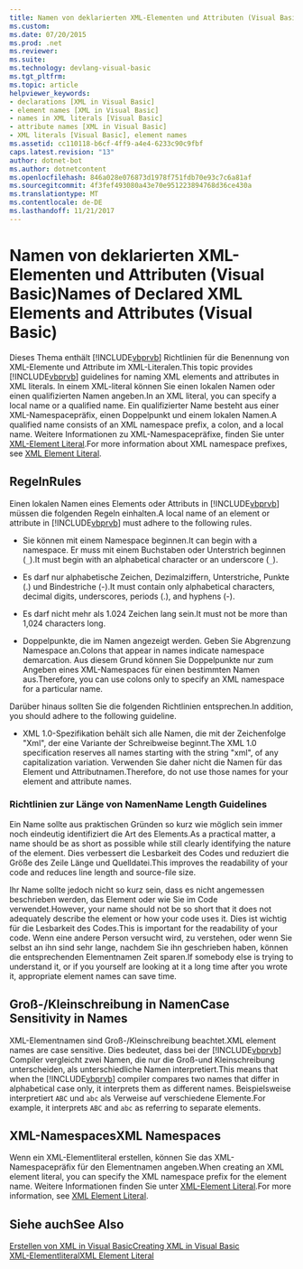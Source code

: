 ```yaml
---
title: Namen von deklarierten XML-Elementen und Attributen (Visual Basic)
ms.custom: 
ms.date: 07/20/2015
ms.prod: .net
ms.reviewer: 
ms.suite: 
ms.technology: devlang-visual-basic
ms.tgt_pltfrm: 
ms.topic: article
helpviewer_keywords:
- declarations [XML in Visual Basic]
- element names [XML in Visual Basic]
- names in XML literals [Visual Basic]
- attribute names [XML in Visual Basic]
- XML literals [Visual Basic], element names
ms.assetid: cc110118-b6cf-4ff9-a4e4-6233c90c9fbf
caps.latest.revision: "13"
author: dotnet-bot
ms.author: dotnetcontent
ms.openlocfilehash: 846a028e076873d1978f751fdb70e93c7c6a81af
ms.sourcegitcommit: 4f3fef493080a43e70e951223894768d36ce430a
ms.translationtype: MT
ms.contentlocale: de-DE
ms.lasthandoff: 11/21/2017
---
```

# <a name="names-of-declared-xml-elements-and-attributes-visual-basic"></a><span data-ttu-id="a07c7-102">Namen von deklarierten XML-Elementen und Attributen (Visual Basic)</span><span class="sxs-lookup"><span data-stu-id="a07c7-102">Names of Declared XML Elements and Attributes (Visual Basic)</span></span>
<span data-ttu-id="a07c7-103">Dieses Thema enthält [!INCLUDE[vbprvb](~/includes/vbprvb-md.md)] Richtlinien für die Benennung von XML-Elemente und Attribute im XML-Literalen.</span><span class="sxs-lookup"><span data-stu-id="a07c7-103">This topic provides [!INCLUDE[vbprvb](~/includes/vbprvb-md.md)] guidelines for naming XML elements and attributes in XML literals.</span></span>  <span data-ttu-id="a07c7-104">In einem XML-literal können Sie einen lokalen Namen oder einen qualifizierten Namen angeben.</span><span class="sxs-lookup"><span data-stu-id="a07c7-104">In an XML literal, you can specify a local name or a qualified name.</span></span> <span data-ttu-id="a07c7-105">Ein qualifizierter Name besteht aus einer XML-Namespacepräfix, einen Doppelpunkt und einem lokalen Namen.</span><span class="sxs-lookup"><span data-stu-id="a07c7-105">A qualified name consists of an XML namespace prefix, a colon, and a local name.</span></span> <span data-ttu-id="a07c7-106">Weitere Informationen zu XML-Namespacepräfixe, finden Sie unter [XML-Element Literal](../../../../visual-basic/language-reference/xml-literals/xml-element-literal.md).</span><span class="sxs-lookup"><span data-stu-id="a07c7-106">For more information about XML namespace prefixes, see [XML Element Literal](../../../../visual-basic/language-reference/xml-literals/xml-element-literal.md).</span></span>  
  
## <a name="rules"></a><span data-ttu-id="a07c7-107">Regeln</span><span class="sxs-lookup"><span data-stu-id="a07c7-107">Rules</span></span>  
 <span data-ttu-id="a07c7-108">Einen lokalen Namen eines Elements oder Attributs in [!INCLUDE[vbprvb](~/includes/vbprvb-md.md)] müssen die folgenden Regeln einhalten.</span><span class="sxs-lookup"><span data-stu-id="a07c7-108">A local name of an element or attribute in [!INCLUDE[vbprvb](~/includes/vbprvb-md.md)] must adhere to the following rules.</span></span>  
  
-   <span data-ttu-id="a07c7-109">Sie können mit einem Namespace beginnen.</span><span class="sxs-lookup"><span data-stu-id="a07c7-109">It can begin with a namespace.</span></span> <span data-ttu-id="a07c7-110">Er muss mit einem Buchstaben oder Unterstrich beginnen (`_`).</span><span class="sxs-lookup"><span data-stu-id="a07c7-110">It must begin with an alphabetical character or an underscore (`_`).</span></span>  
  
-   <span data-ttu-id="a07c7-111">Es darf nur alphabetische Zeichen, Dezimalziffern, Unterstriche, Punkte (.) und Bindestriche (-).</span><span class="sxs-lookup"><span data-stu-id="a07c7-111">It must contain only alphabetical characters, decimal digits, underscores, periods (.), and hyphens (-).</span></span>  
  
-   <span data-ttu-id="a07c7-112">Es darf nicht mehr als 1.024 Zeichen lang sein.</span><span class="sxs-lookup"><span data-stu-id="a07c7-112">It must not be more than 1,024 characters long.</span></span>  
  
-   <span data-ttu-id="a07c7-113">Doppelpunkte, die im Namen angezeigt werden. Geben Sie Abgrenzung Namespace an.</span><span class="sxs-lookup"><span data-stu-id="a07c7-113">Colons that appear in names indicate namespace demarcation.</span></span> <span data-ttu-id="a07c7-114">Aus diesem Grund können Sie Doppelpunkte nur zum Angeben eines XML-Namespaces für einen bestimmten Namen aus.</span><span class="sxs-lookup"><span data-stu-id="a07c7-114">Therefore, you can use colons only to specify an XML namespace for a particular name.</span></span>  
  
 <span data-ttu-id="a07c7-115">Darüber hinaus sollten Sie die folgenden Richtlinien entsprechen.</span><span class="sxs-lookup"><span data-stu-id="a07c7-115">In addition, you should adhere to the following guideline.</span></span>  
  
-   <span data-ttu-id="a07c7-116">XML 1.0-Spezifikation behält sich alle Namen, die mit der Zeichenfolge "Xml", der eine Variante der Schreibweise beginnt.</span><span class="sxs-lookup"><span data-stu-id="a07c7-116">The XML 1.0 specification reserves all names starting with the string "xml", of any capitalization variation.</span></span> <span data-ttu-id="a07c7-117">Verwenden Sie daher nicht die Namen für das Element und Attributnamen.</span><span class="sxs-lookup"><span data-stu-id="a07c7-117">Therefore, do not use those names for your element and attribute names.</span></span>  
  
### <a name="name-length-guidelines"></a><span data-ttu-id="a07c7-118">Richtlinien zur Länge von Namen</span><span class="sxs-lookup"><span data-stu-id="a07c7-118">Name Length Guidelines</span></span>  
 <span data-ttu-id="a07c7-119">Ein Name sollte aus praktischen Gründen so kurz wie möglich sein immer noch eindeutig identifiziert die Art des Elements.</span><span class="sxs-lookup"><span data-stu-id="a07c7-119">As a practical matter, a name should be as short as possible while still clearly identifying the nature of the element.</span></span> <span data-ttu-id="a07c7-120">Dies verbessert die Lesbarkeit des Codes und reduziert die Größe des Zeile Länge und Quelldatei.</span><span class="sxs-lookup"><span data-stu-id="a07c7-120">This improves the readability of your code and reduces line length and source-file size.</span></span>  
  
 <span data-ttu-id="a07c7-121">Ihr Name sollte jedoch nicht so kurz sein, dass es nicht angemessen beschrieben werden, das Element oder wie Sie im Code verwendet.</span><span class="sxs-lookup"><span data-stu-id="a07c7-121">However, your name should not be so short that it does not adequately describe the element or how your code uses it.</span></span> <span data-ttu-id="a07c7-122">Dies ist wichtig für die Lesbarkeit des Codes.</span><span class="sxs-lookup"><span data-stu-id="a07c7-122">This is important for the readability of your code.</span></span> <span data-ttu-id="a07c7-123">Wenn eine andere Person versucht wird, zu verstehen, oder wenn Sie selbst an ihn sind sehr lange, nachdem Sie ihn geschrieben haben, können die entsprechenden Elementnamen Zeit sparen.</span><span class="sxs-lookup"><span data-stu-id="a07c7-123">If somebody else is trying to understand it, or if you yourself are looking at it a long time after you wrote it, appropriate element names can save time.</span></span>  
  
## <a name="case-sensitivity-in-names"></a><span data-ttu-id="a07c7-124">Groß-/Kleinschreibung in Namen</span><span class="sxs-lookup"><span data-stu-id="a07c7-124">Case Sensitivity in Names</span></span>  
 <span data-ttu-id="a07c7-125">XML-Elementnamen sind Groß-/Kleinschreibung beachtet.</span><span class="sxs-lookup"><span data-stu-id="a07c7-125">XML element names are case sensitive.</span></span> <span data-ttu-id="a07c7-126">Dies bedeutet, dass bei der [!INCLUDE[vbprvb](~/includes/vbprvb-md.md)] Compiler vergleicht zwei Namen, die nur die Groß-und Kleinschreibung unterscheiden, als unterschiedliche Namen interpretiert.</span><span class="sxs-lookup"><span data-stu-id="a07c7-126">This means that when the [!INCLUDE[vbprvb](~/includes/vbprvb-md.md)] compiler compares two names that differ in alphabetical case only, it interprets them as different names.</span></span> <span data-ttu-id="a07c7-127">Beispielsweise interpretiert `ABC` und `abc` als Verweise auf verschiedene Elemente.</span><span class="sxs-lookup"><span data-stu-id="a07c7-127">For example, it interprets `ABC` and `abc` as referring to separate elements.</span></span>  
  
## <a name="xml-namespaces"></a><span data-ttu-id="a07c7-128">XML-Namespaces</span><span class="sxs-lookup"><span data-stu-id="a07c7-128">XML Namespaces</span></span>  
 <span data-ttu-id="a07c7-129">Wenn ein XML-Elementliteral erstellen, können Sie das XML-Namespacepräfix für den Elementnamen angeben.</span><span class="sxs-lookup"><span data-stu-id="a07c7-129">When creating an XML element literal, you can specify the XML namespace prefix for the element name.</span></span> <span data-ttu-id="a07c7-130">Weitere Informationen finden Sie unter [XML-Element Literal](../../../../visual-basic/language-reference/xml-literals/xml-element-literal.md).</span><span class="sxs-lookup"><span data-stu-id="a07c7-130">For more information, see [XML Element Literal](../../../../visual-basic/language-reference/xml-literals/xml-element-literal.md).</span></span>  
  
## <a name="see-also"></a><span data-ttu-id="a07c7-131">Siehe auch</span><span class="sxs-lookup"><span data-stu-id="a07c7-131">See Also</span></span>  
 [<span data-ttu-id="a07c7-132">Erstellen von XML in Visual Basic</span><span class="sxs-lookup"><span data-stu-id="a07c7-132">Creating XML in Visual Basic</span></span>](../../../../visual-basic/programming-guide/language-features/xml/creating-xml.md)  
 [<span data-ttu-id="a07c7-133">XML-Elementliteral</span><span class="sxs-lookup"><span data-stu-id="a07c7-133">XML Element Literal</span></span>](../../../../visual-basic/language-reference/xml-literals/xml-element-literal.md)
